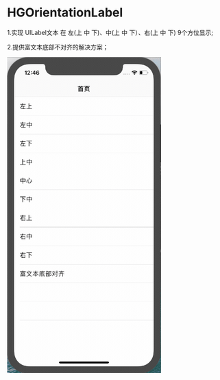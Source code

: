 # HGOrientationLabel
1.实现 UILabel文本 在 左(上 中 下)、中(上 中 下）、右(上  中 下) 9个方位显示;

2.提供富文本底部不对齐的解决方案；

![image](https://github.com/ArchLL/ARUILabelTextAlign/blob/master/show.gif)
